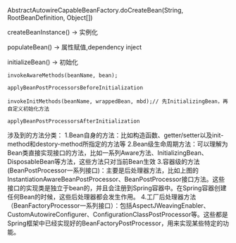
AbstractAutowireCapableBeanFactory.doCreateBean(String, RootBeanDefinition, Object[])

createBeanInstance() -> 实例化

populateBean() -> 属性赋值,dependency inject

initializeBean() -> 初始化
	
	invokeAwareMethods(beanName, bean);
	
	applyBeanPostProcessorsBeforeInitialization
	
	invokeInitMethods(beanName, wrappedBean, mbd);// 先InitializingBean，再自定义初始化方法
	
	applyBeanPostProcessorsAfterInitialization





涉及到的方法分类：
1.Bean自身的方法：比如构造函数、getter/setter以及init-method和destory-method所指定的方法等
2.Bean级生命周期方法：可以理解为Bean类直接实现接口的方法，比如一系列Aware方法、InitializingBean、DisposableBean等方法，这些方法只对当前Bean生效
3.容器级的方法(BeanPostProcessor一系列接口)：主要是后处理器方法，比如上图的InstantiationAwareBeanPostProcessor、BeanPostProcessor接口方法。这些接口的实现类是独立于bean的，并且会注册到Spring容器中。在Spring容器创建任何Bean的时候，这些后处理器都会发生作用。
4.工厂后处理器方法（BeanFactoryProcessor一系列接口）：包括AspectJWeavingEnabler、CustomAutowireConfigurer、ConfigurationClassPostProcessor等。这些都是Spring框架中已经实现好的BeanFactoryPostProcessor，用来实现某些特定的功能。








